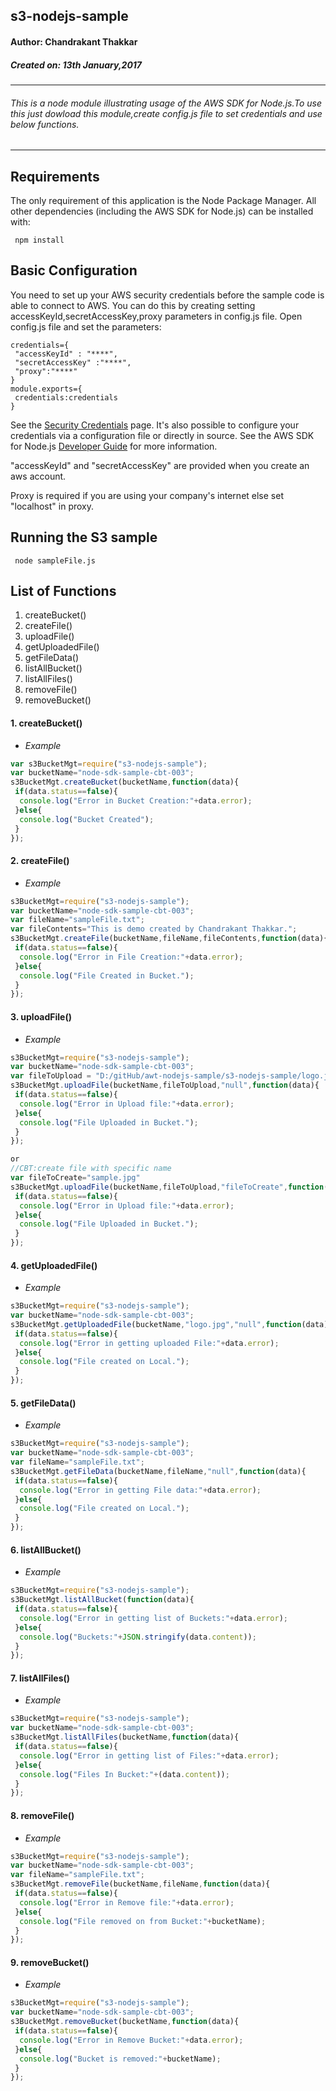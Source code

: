 ## s3-nodejs-sample
#### Author: Chandrakant Thakkar
##### Created on: 13th January,2017

---
###### This is a node module illustrating usage of the AWS SDK for Node.js.To use this just dowload this module,create config.js file to set credentials and use below functions.
---

## Requirements

The only requirement of this application is the Node Package Manager. All other
dependencies (including the AWS SDK for Node.js) can be installed with:

     npm install

## Basic Configuration

You need to set up your AWS security credentials before the sample code is able
to connect to AWS. You can do this by creating setting accessKeyId,secretAccessKey,proxy parameters in config.js file.
Open config.js file and set the parameters:

    credentials={
     "accessKeyId" : "****",
     "secretAccessKey" :"****",
     "proxy":"****"
    }
    module.exports={
     credentials:credentials
    }

See the [Security Credentials](http://aws.amazon.com/security-credentials) page.
It's also possible to configure your credentials via a configuration file or
directly in source. See the AWS SDK for Node.js [Developer Guide](http://docs.aws.amazon.com/AWSJavaScriptSDK/guide/node-configuring.html)
for more information.

"accessKeyId" and "secretAccessKey" are provided when you create an aws account.

Proxy is required if you are using your company's internet else set "localhost" in proxy.

## Running the S3 sample

     node sampleFile.js

## List of Functions
1. createBucket()
2. createFile()
3. uploadFile()
4. getUploadedFile()
5. getFileData()
6. listAllBucket()
7. listAllFiles()
8. removeFile()
9. removeBucket()


#### 1.  createBucket()


* _Example_

```javascript
var s3BucketMgt=require("s3-nodejs-sample");
var bucketName="node-sdk-sample-cbt-003";
s3BucketMgt.createBucket(bucketName,function(data){
 if(data.status==false){
  console.log("Error in Bucket Creation:"+data.error);
 }else{
  console.log("Bucket Created");
 }
});
```

#### 2.  createFile()


* _Example_

```javascript
s3BucketMgt=require("s3-nodejs-sample");
var bucketName="node-sdk-sample-cbt-003";
var fileName="sampleFile.txt";
var fileContents="This is demo created by Chandrakant Thakkar.";
s3BucketMgt.createFile(bucketName,fileName,fileContents,function(data){
 if(data.status==false){
  console.log("Error in File Creation:"+data.error);
 }else{
  console.log("File Created in Bucket.");
 }
});
```

#### 3.  uploadFile()


* _Example_

```javascript
s3BucketMgt=require("s3-nodejs-sample");
var bucketName="node-sdk-sample-cbt-003";
var fileToUpload = "D:/gitHub/awt-nodejs-sample/s3-nodejs-sample/logo.jpg";
s3BucketMgt.uploadFile(bucketName,fileToUpload,"null",function(data){
 if(data.status==false){
  console.log("Error in Upload file:"+data.error);
 }else{
  console.log("File Uploaded in Bucket.");
 }
});

or
//CBT:create file with specific name
var fileToCreate="sample.jpg"
s3BucketMgt.uploadFile(bucketName,fileToUpload,"fileToCreate",function(data){
 if(data.status==false){
  console.log("Error in Upload file:"+data.error);
 }else{
  console.log("File Uploaded in Bucket.");
 }
});

```

#### 4.  getUploadedFile()


* _Example_

```javascript
s3BucketMgt=require("s3-nodejs-sample");
var bucketName="node-sdk-sample-cbt-003";
s3BucketMgt.getUploadedFile(bucketName,"logo.jpg","null",function(data){
 if(data.status==false){
  console.log("Error in getting uploaded File:"+data.error);
 }else{
  console.log("File created on Local.");
 }
});
```

#### 5.  getFileData()


* _Example_

```javascript
s3BucketMgt=require("s3-nodejs-sample");
var bucketName="node-sdk-sample-cbt-003";
var fileName="sampleFile.txt";
s3BucketMgt.getFileData(bucketName,fileName,"null",function(data){
 if(data.status==false){
  console.log("Error in getting File data:"+data.error);
 }else{
  console.log("File created on Local.");
 }
});
```

#### 6.  listAllBucket()


* _Example_

```javascript
s3BucketMgt=require("s3-nodejs-sample");
s3BucketMgt.listAllBucket(function(data){
 if(data.status==false){
  console.log("Error in getting list of Buckets:"+data.error);
 }else{
  console.log("Buckets:"+JSON.stringify(data.content));
 }
});
```

#### 7.  listAllFiles()


* _Example_

```javascript
s3BucketMgt=require("s3-nodejs-sample");
var bucketName="node-sdk-sample-cbt-003";
s3BucketMgt.listAllFiles(bucketName,function(data){
 if(data.status==false){
  console.log("Error in getting list of Files:"+data.error);
 }else{
  console.log("Files In Bucket:"+(data.content));
 }
});
```

#### 8.  removeFile()


* _Example_

```javascript
s3BucketMgt=require("s3-nodejs-sample");
var bucketName="node-sdk-sample-cbt-003";
var fileName="sampleFile.txt";
s3BucketMgt.removeFile(bucketName,fileName,function(data){
 if(data.status==false){
  console.log("Error in Remove file:"+data.error);
 }else{
  console.log("File removed on from Bucket:"+bucketName);
 }
});
```

#### 9.  removeBucket()


* _Example_

```javascript
s3BucketMgt=require("s3-nodejs-sample");
var bucketName="node-sdk-sample-cbt-003";
s3BucketMgt.removeBucket(bucketName,function(data){
 if(data.status==false){
  console.log("Error in Remove Bucket:"+data.error);
 }else{
  console.log("Bucket is removed:"+bucketName);
 }
});
```
